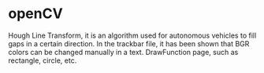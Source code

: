 # openCV
Hough Line Transform, it is an algorithm used for autonomous vehicles to fill gaps in a certain direction.
In the trackbar file, it has been shown that BGR colors can be changed manually in a text.
DrawFunction page, such as rectangle, circle, etc.

